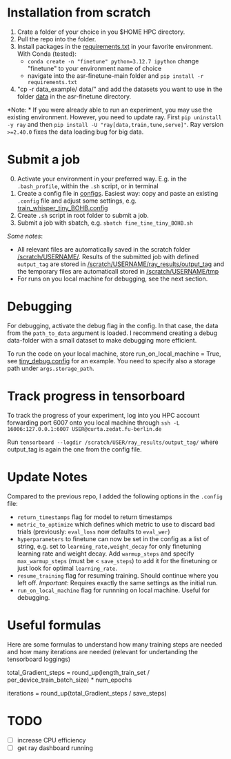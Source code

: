# Installation from scratch

1. Crate a folder of your choice in you $HOME HPC directory.
2. Pull the repo into the folder.
3. Install packages in the [requirements.txt](requirements.txt) in your favorite environment.
   With Conda (tested): 
   - `conda create -n "finetune" python=3.12.7 ipython`  change "finetune" to your environment name of choice
   - navigate into the asr-finetune-main folder and `pip install -r requirements.txt`
4. "cp -r data_example/ data/" and add the datasets you want to use in the folder [data](data) in the asr-finetune directory. 

*Note: * If you were already able to run an experiment, you may use the existing environment. However, you need to 
update ray. First `pip uninstall -y ray` and then `pip install -U "ray[data,train,tune,serve]"`. 
Ray version `>=2.40.0` fixes the data loading bug for big data.

# Submit a job

0. Activate your environment in your preferred way. E.g. in the `.bash_profile`, within the `.sh` script, or in terminal
1. Create a config file in [configs](finetune/configs). Easiest way: copy and paste an existing `.config` file and 
   adjust some settings, e.g. [train_whisper_tiny_BOHB.config](finetune/configs/train_whisper_tiny_BOHB.config)
2. Create `.sh` script in root folder to submit a job.
3. Submit a job with sbatch, e.g. `sbatch fine_tine_tiny_BOHB.sh`

*Some notes*: 
- All relevant files are automatically saved in the scratch folder [/scratch/USERNAME/](/scratch/USERNAME/). Results of the 
submitted job with defined `output_tag` are stored in [/scratch/USERNAME/ray_results/output_tag](/scratch/USERNAME/ray_results/output_tag) and the temporary
files are automaticall stored in [/scratch/USERNAME/tmp](/scratch/USERNAME/tmp) 
- For runs on you local machine for debugging, see the next section.

# Debugging
For debugging, activate the debug flag in the config. In that case, the data from the `path_to_data` argument is loaded.
I recommend creating a debug data-folder with a small dataset to make debugging more efficient. 

To run the code on your local machine, store run_on_local_machine = True, see [tiny_debug.config](finetune/configs/tiny_debug.config)
for an example. You need to specify also a storage path under `args.storage_path`.

# Track progress in tensorboard

To track the progress of your experiment, log into you HPC account forwarding port 6007 onto you local machine through
`ssh -L 16006:127.0.0.1:6007 USER@curta.zedat.fu-berlin.de`

Run `tensorboard --logdir /scratch/USER/ray_results/output_tag/` where output_tag is again the one from the config file.


# Update Notes

Compared to the previous repo, I added the following options in the `.config` file:

- `return_timestamps` flag for model to return timestamps
- `metric_to_optimize` which defines which metric to use to discard bad trials (previously: `eval_loss` now defaults to
`eval_wer`)
- `hyperparameters` to finetune can now be set in the config as a list of string, e.g. set to 
`learning_rate,weight_decay` for only finetuning learning rate and weight decay. Add `warmup_steps` and specify
`max_warmup_steps` (must be < `save_steps`) to add it for the finetuning or just look for optimal `learning_rate`.
- `resume_training` flag for resuming training. Should continue where you left off. *Important*: Requires exactly the 
same settings as the initial run.
- `run_on_local_machine` flag for runnning on local machine. Useful for debugging.

# Useful formulas

Here are some formulas to understand how many training steps are needed and how many iterations are needed (relevant 
for undertanding the tensorboard loggings)

total_Gradient_steps = round_up(length_train_set / per_device_train_batch_size) * num_epochs

iterations = round_up(total_Gradient_steps / save_steps)

# TODO

- [ ] increase CPU efficiency
- [ ] get ray dashboard running
